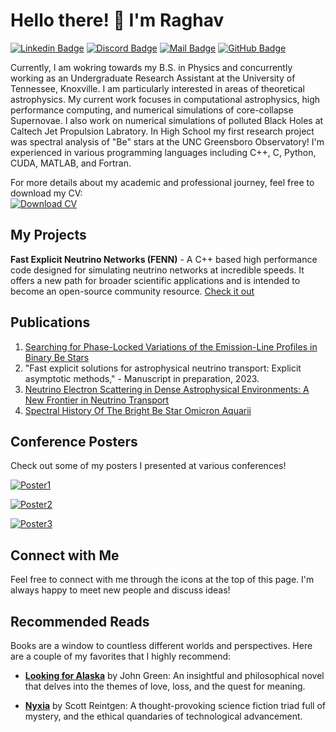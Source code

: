# Hello there! 👋 I'm Raghav

[![Linkedin Badge](https://img.shields.io/badge/-Raghav_Chari-blue?style=flat-square&logo=Linkedin&logoColor=white&link=https://www.linkedin.com/in/raghav-chari/)](https://www.linkedin.com/in/raghav-chari/) 
[![Discord Badge](https://img.shields.io/badge/-Raghav%239151-7289DA?style=flat-square&logo=discord&logoColor=white)](https://discord.com/users/Raghav#9151)
[![Mail Badge](https://img.shields.io/badge/-rchari1%40tennessee.edu-ea4335?style=flat-square&logo=Gmail&logoColor=white&link=mailto:rchari1@tennessee.edu)](mailto:rchari1@tennessee.edu)
[![GitHub Badge](https://img.shields.io/badge/-Rchari1-181717?style=flat-square&logo=GitHub&logoColor=white&link=https://github.com/Rchari1)](https://github.com/Rchari1)


Currently, I am wokring towards my B.S. in Physics and concurrently working as an Undergraduate Research Assistant at the University of Tennessee, Knoxville. I am particularly interested in areas of theoretical astrophysics. My current work focuses in computational astrophysics, high performance computing, and numerical simulations of core-collapse Supernovae. I also work on numerical simulations of polluted Black Holes at Caltech Jet Propulsion Labratory. In High School my first research project was spectral analysis of "Be" stars at the UNC Greensboro Observatory! I'm experienced in various programming languages including C++, C, Python, CUDA, MATLAB, and Fortran. 





For more details about my academic and professional journey, feel free to download my CV:                                                                           
[![Download CV](https://img.shields.io/badge/-Download_CV-2ea44f?style=flat-square&logo=adobe-acrobat-reader&logoColor=white)](https://raw.githubusercontent.com/Rchari1/Rchari1/main/Curriculum_Vitae_Raghav_Chari%20(2).pdf)




## My Projects

**Fast Explicit Neutrino Networks (FENN)** - A C++ based high performance code designed for simulating neutrino networks at incredible speeds. It offers a new path for broader scientific applications and is intended to become an open-source community resource. [Check it out](https://github.com/Rchari1/FENN)


## Publications

1. [Searching for Phase-Locked Variations of the Emission-Line Profiles in Binary Be Stars](https://doi.org/10.3390/galaxies11040083)
2. "Fast explicit solutions for astrophysical neutrino transport: Explicit asymptotic methods," - Manuscript in preparation, 2023.
3. [Neutrino Electron Scattering in Dense Astrophysical Environments: A New Frontier in Neutrino Transport](https://indico.frib.msu.edu/event/58/contributions/1518/)
4. [Spectral History Of The Bright Be Star Omicron Aquarii](https://baas.aas.org/pub/2021n6i316p06) 

## Conference Posters

Check out some of my posters I presented at various conferences! 

[![Poster1](https://img.shields.io/badge/Poster-Frontiers_in_Nuclear_Astrophysics-orange?style=flat-square)](https://drive.google.com/uc?export=download&id=16F4aEtwxXQFgAFIfXEqlq_r_kxAFJRMg)

[![Poster2](https://img.shields.io/badge/Poster-Indiana_Bloomington_Conference-blue?style=flat-square)](https://drive.google.com/uc?export=download&id=1JsRh0a5dz3Pq1CFec38XivlyfY-X5Fav)

[![Poster3](https://img.shields.io/badge/Poster-238th_American_Astronomical_Society_Meeting-green?style=flat-square)](https://drive.google.com/uc?export=download&id=1IPZFPbK_W6BCTLrqMuDwP4imxzNc7vtA)

## Connect with Me

Feel free to connect with me through the icons at the top of this page. I'm always happy to meet new people and discuss ideas!

## Recommended Reads

Books are a window to countless different worlds and perspectives. Here are a couple of my favorites that I highly recommend:

- [**Looking for Alaska**](https://www.goodreads.com/book/show/99561.Looking_for_Alaska) by John Green: An insightful and philosophical novel that delves into the themes of love, loss, and the quest for meaning.

- [**Nyxia**](https://www.goodreads.com/en/book/show/27426044) by Scott Reintgen: A thought-provoking science fiction triad full of  mystery, and the ethical quandaries of technological advancement.


